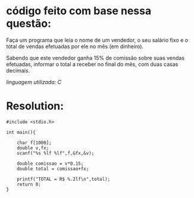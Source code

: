 código feito com base nessa questão:
=====

Faça um programa que leia o nome de um vendedor, o seu salário fixo e o total de vendas efetuadas por ele no mês (em dinheiro).

Sabendo que este vendedor ganha 15% de comissão sobre suas vendas efetuadas, informar o total a receber no final do mês, com duas casas decimais.

*linguagem utilizada: C*

Resolution:
=====

    #include <stdio.h>

    int main(){
    
        char f[1000];
        double v,fx;
        scanf("%s %lf %lf",f,&fx,&v);

        double comissao = v*0.15;
        double total = comissao+fx;

        printf("TOTAL = R$ %.2lf\n",total);
        return 0;
    }
